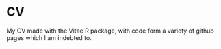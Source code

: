 # CV
My CV made with the Vitae R package, with code form a variety of github pages which I am indebted to. 